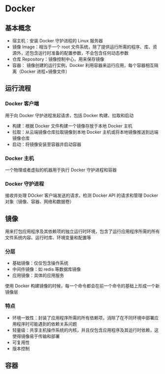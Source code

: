 # Docker

## 基本概念

- 宿主机：安装 Docker 守护进程的 Linux 服务器
- 镜像 Image：相当于一个 root 文件系统，除了提供运行所需的程序、库、资源外，还包含运行时准备的配置参数，不会包含任何动态参数
- 仓库 Repository：镜像控制中心，用来保存镜像
- 容器： 镜像创建的运行实例，Docker 利用容器来运行应用，每个容器相互隔离（Docker 进程+镜像文件）

## 运行流程

### Docker 客户端

用于向 Docker 守护进程发起请求，包括 Docker 构建、拉取和启动

- 构建：根据 Docker 文件构建一个镜像存放于本地 Docker 主机
- 拉取：从云端镜像仓库拉取镜像到本地 Docker 主机或将本地镜像推送到远端镜像仓库
- 启动：将镜像安装至容器并启动容器

### Docker 主机

一个物理或者虚拟的机器用于执行 Docker 守护进程和容器

### Docker 守护进程

接收并处理 DOcker 客户端发送的请求，检测 Docker API 的请求和管理 Docker 对象（镜像、容器、网络和数据卷）

## 镜像

用来打包应用程序及其依赖项的独立运行时环境，包含了运行应用程序所需的所有文件系统内容、运行时库、环境变量和配置等

### 分层

- 基础镜像：仅仅包含操作系统
- 中间件镜像：如 redis 等数据库镜像
- 应用镜像：具体的应用服务

使用 Docker 构建镜像的时候，每一个命令都会在前一个命令的基础上形成一个新镜像层

### 特点

- 环境一致性：封装了应用程序所需的所有依赖项，消除了在不同环境中部署应用程序时可能遇到的依赖关系问题
- 轻量级：共享主机操作系统的内核，并且仅包含应用程序及其运行时依赖，这使得镜像易于传输和部署
- 可复用性
- 版本控制

## 容器
